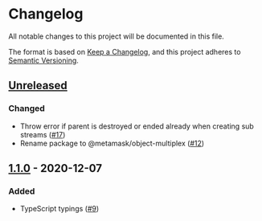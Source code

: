 # Changelog
All notable changes to this project will be documented in this file.

The format is based on [Keep a Changelog](https://keepachangelog.com/en/1.0.0/),
and this project adheres to [Semantic Versioning](https://semver.org/spec/v2.0.0.html).

## [Unreleased]
### Changed
- Throw error if parent is destroyed or ended already when creating sub streams ([#17](https://github.com/MetaMask/object-multiplex/pull/17))
- Rename package to @metamask/object-multiplex ([#12](https://github.com/MetaMask/object-multiplex/pull/12))

## [1.1.0] - 2020-12-07
### Added
- TypeScript typings ([#9](https://github.com/MetaMask/object-multiplex/pull/9))

[Unreleased]: https://github.com/MetaMask/object-multiplex/compare/v1.1.0...HEAD
[1.1.0]: https://github.com/MetaMask/object-multiplex/releases/tag/v1.1.0
